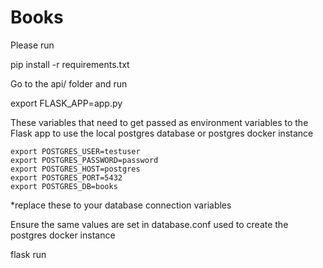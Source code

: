 # Books

Please run 

pip install -r requirements.txt

Go to the api/ folder and run

export FLASK_APP=app.py

These variables that need to get passed as environment variables to the Flask app
to use the local postgres database or postgres docker instance

```text
export POSTGRES_USER=testuser
export POSTGRES_PASSWORD=password
export POSTGRES_HOST=postgres
export POSTGRES_PORT=5432
export POSTGRES_DB=books
```
*replace these to your database connection variables

Ensure the same values are set in database.conf used to create the postgres docker instance

flask run


